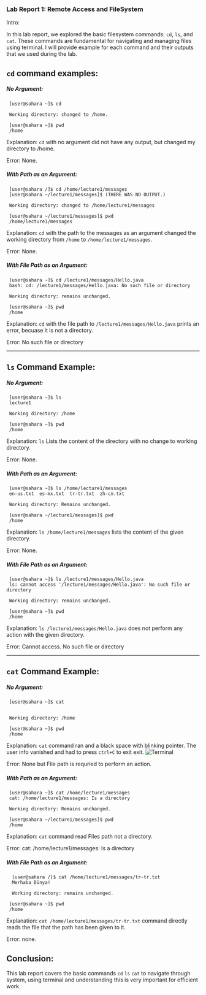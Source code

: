 
### Lab Report 1: Remote Access and FileSystem
Intro:

In this lab report, we explored the basic filesystem commands: `cd`, `ls`, and `cat`. 
These commands are fundamental for navigating and managing files using terminal. 
I will provide example for each command and their outputs that we used during the lab.

## `cd` command examples:
  
  ##### No Argument:
  
     [user@sahara ~]$ cd
     
     Working directory: changed to /home.
  
     [user@sahara ~]$ pwd
     /home
     
  Explanation: `cd` with no argument did not have any output, but changed my directory to /home. 
  
  Error: None. 
  
  ##### With Path as an Argument:
  
     [user@sahara /]$ cd /home/lecture1/messages
     [user@sahara ~/lecture1/messages]$ (THERE WAS NO OUTPUT.)

     Working directory: changed to /home/lecture1/messages
   
     [user@sahara ~/lecture1/messages]$ pwd
     /home/lecture1/messages
     
   Explanation: `cd` with the path to the messages as an argument changed the working 
   directory from `/home` to `/home/lecture1/messages`.
   
   Error: None.
   
  ##### With File Path as an Argument:
   
     [user@sahara ~]$ cd /lecture1/messages/Hello.java
     bash: cd: /lecture1/messages/Hello.java: No such file or directory

     Working directory: remains unchanged.
   
     [user@sahara ~]$ pwd
     /home

   Explanation: `cd` with the file path to `/lecture1/messages/Hello.java` prints an error, becuase
   it is not a directory.
   
   Error: No such file or directory
   
-------------------------------------------------------------

## `ls` Command Example:


  ##### No Argument:
  
     [user@sahara ~]$ ls
     lecture1
     
     Working directory: /home
  
     [user@sahara ~]$ pwd
     /home
     
  Explanation: `ls` Lists the content of the directory with no change to working directory. 
  
  Error: None. 
  
  ##### With Path as an Argument:
  
     [user@sahara ~]$ ls /home/lecture1/messages
     en-us.txt  es-mx.txt  tr-tr.txt  zh-cn.txt

     Working directory: Remains unchanged.
   
     [user@sahara ~/lecture1/messages]$ pwd
     /home
     
   Explanation: `ls /home/lecture1/messages` lists the content of the given directory.
   
   Error: None.
   
  ##### With File Path as an Argument:
   
     [user@sahara ~]$ ls /lecture1/messages/Hello.java
     ls: cannot access '/lecture1/messages/Hello.java': No such file or directory

     Working directory: remains unchanged.
   
     [user@sahara ~]$ pwd
     /home

   Explanation: `ls /lecture1/messages/Hello.java` does not perform any action with 
   the given directory.
   
   Error: Cannot access. No such file or directory


------------------------------------------------------------------------------

## `cat` Command Example:


  ##### No Argument:
  
     [user@sahara ~]$ cat

     
     Working directory: /home
  
     [user@sahara ~]$ pwd
     /home
  
  Explanation: `cat` command ran and a black space with blinking pointer. The user info
  vanished and had to press `ctrl+C` to exit exit.
  ![Terminal](/images/terminal.png)
  
  Error: None but File path is requried to perform an action.

  
  
  ##### With Path as an Argument:
  
     [user@sahara ~]$ cat /home/lecture1/messages
     cat: /home/lecture1/messages: Is a directory  

     Working directory: Remains unchanged.
   
     [user@sahara ~/lecture1/messages]$ pwd
     /home
     
   Explanation: `cat` command read Files path not a directory.
   
   Error: cat: /home/lecture1/messages: Is a directory
   
  ##### With File Path as an Argument:
   
      [user@sahara /]$ cat /home/lecture1/messages/tr-tr.txt
      Merhaba Dünya!

      Working directory: remains unchanged.
   
     [user@sahara ~]$ pwd
     /home

   Explanation: `cat /home/lecture1/messages/tr-tr.txt` command directly reads the 
   file that the path has been given to it.
   
   Error: none.


## Conclusion:

This lab report covers the basic commands `cd` `ls` `cat` to navigate through system,
using terminal and understanding this is very important for efficient work.

     


    

    
    
